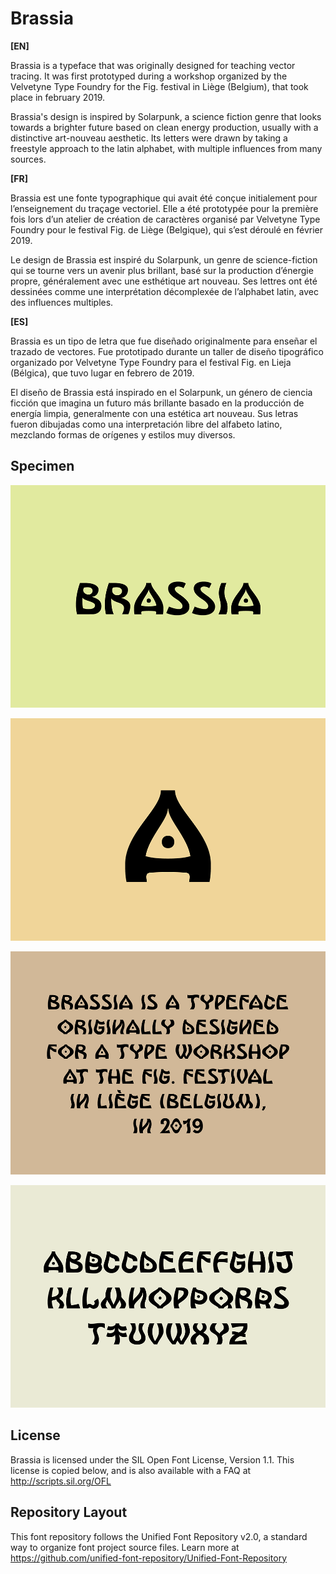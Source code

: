 # Brassia

<strong>[EN]</strong> 

Brassia is a typeface that was originally designed for teaching vector tracing. It was first prototyped during a workshop organized by the Velvetyne Type Foundry for the Fig. festival in Liège (Belgium), that took place in february 2019.

Brassia's design is inspired by Solarpunk, a science fiction genre that looks towards a brighter future based on clean energy production, usually with a distinctive art-nouveau aesthetic. Its letters were drawn by taking a freestyle approach to the latin alphabet, with multiple influences from many sources.

<strong>[FR]</strong> 

Brassia est une fonte typographique qui avait été conçue initialement pour l’enseignement du traçage vectoriel. Elle a été prototypée pour la première fois lors d’un atelier de création de caractères organisé par Velvetyne Type Foundry pour le festival Fig. de Liège (Belgique), qui s’est déroulé en février 2019.

Le design de Brassia est inspiré du Solarpunk, un genre de science-fiction qui se tourne vers un avenir plus brillant, basé sur la production d’énergie propre, généralement avec une esthétique art nouveau. Ses lettres ont été dessinées comme une interprétation décomplexée de l’alphabet latin, avec des influences multiples.

<strong>[ES]</strong> 

Brassia es un tipo de letra que fue diseñado originalmente para  enseñar el trazado de vectores. Fue prototipado durante un taller de diseño tipográfico organizado por Velvetyne Type Foundry para el festival Fig. en Lieja (Bélgica), que tuvo lugar en febrero de 2019.

El  diseño de Brassia está inspirado en el Solarpunk, un género de ciencia  ficción que imagina un futuro más brillante basado en la producción de  energía limpia, generalmente con una estética art nouveau. Sus letras  fueron dibujadas como una interpretación libre del alfabeto latino, mezclando formas de orígenes y estilos muy diversos.


## Specimen

![specimen1](documentation/specimen/brassia-specimen-01.png)

![specimen2](documentation/specimen/brassia-specimen-02.png)

![specimen3](documentation/specimen/brassia-specimen-03.png)

![specimen4](documentation/specimen/brassia-specimen-04.png)

## License

Brassia is licensed under the SIL Open Font License, Version 1.1.
This license is copied below, and is also available with a FAQ at
http://scripts.sil.org/OFL

## Repository Layout

This font repository follows the Unified Font Repository v2.0,
a standard way to organize font project source files. Learn more at
https://github.com/unified-font-repository/Unified-Font-Repository
